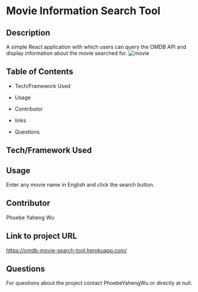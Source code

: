 # Movie Information Search Tool

## Description
A simple React application with which users can query the OMDB API and display information about the movie searched for.
![movie](https://user-images.githubusercontent.com/52837649/86200377-7853cd80-bb2a-11ea-9393-0a7147613897.gif)


## Table of Contents

* Tech/Framework Used

* Usage

* Contributor

* links

* Questions


## Tech/Framework Used


## Usage
Enter any movie name in English and click the search button.

## Contributor
Phoebe Yaheng Wu


## Link to project URL
https://omdb-movie-search-tool.herokuapp.com/


## Questions

For questions about the project contact PhoebeYahengWu or directly at null.
